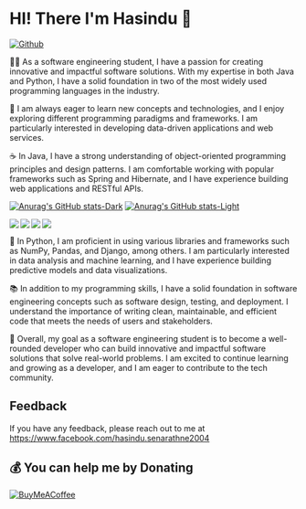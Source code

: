 # HI! There I'm Hasindu 🤟

[![Github](https://img.shields.io/github/followers/hasiya2004?label=Follow&style=social)](https://github.com/hasiya2004)

👨‍🎓 As a software engineering student, I have a passion for creating innovative and impactful software solutions. With my expertise in both Java and Python, I have a solid foundation in two of the most widely used programming languages in the industry.

🌟 I am always eager to learn new concepts and technologies, and I enjoy exploring different programming paradigms and frameworks. I am particularly interested in developing data-driven applications and web services.

☕ In Java, I have a strong understanding of object-oriented programming principles and design patterns. I am comfortable working with popular frameworks such as Spring and Hibernate, and I have experience building web applications and RESTful APIs.

[![Anurag's GitHub stats-Dark](https://github-readme-stats.vercel.app/api?username=hasiya2004&show_icons=true&theme=dark#gh-dark-mode-only)](https://github.com/anuraghazra/github-readme-stats#gh-dark-mode-only)
[![Anurag's GitHub stats-Light](https://github-readme-stats.vercel.app/api?username=hasiya2004&show_icons=true&theme=default#gh-light-mode-only)](https://github.com/anuraghazra/github-readme-stats#gh-light-mode-only)



<img align= "bottom"  src ="https://img.shields.io/badge/.NET-5C2D91?style=for-the-badge&logo=.net&logoColor=white"/>
<img align= "left"  src ="https://img.shields.io/badge/c++-%2300599C.svg?style=for-the-badge&logo=c%2B%2B&logoColor=white"/>
<img align= "left"  src ="https://img.shields.io/badge/java-%23ED8B00.svg?style=for-the-badge&logo=java&logoColor=white"/>
<img align= "left"  src ="https://img.shields.io/badge/python-3670A0?style=for-the-badge&logo=python&logoColor=ffdd54"/>

🐍 In Python, I am proficient in using various libraries and frameworks such as NumPy, Pandas, and Django, among others. I am particularly interested in data analysis and machine learning, and I have experience building predictive models and data visualizations.

📚 In addition to my programming skills, I have a solid foundation in software engineering concepts such as software design, testing, and deployment. I understand the importance of writing clean, maintainable, and efficient code that meets the needs of users and stakeholders.

🎯 Overall, my goal as a software engineering student is to become a well-rounded developer who can build innovative and impactful software solutions that solve real-world problems. I am excited to continue learning and growing as a developer, and I am eager to contribute to the tech community.


## Feedback

If you have any feedback, please reach out to me at https://www.facebook.com/hasindu.senarathne2004

 ## 💰 You can help me by Donating
  [![BuyMeACoffee](https://img.shields.io/badge/Buy%20Me%20a%20Coffee-ffdd00?style=for-the-badge&logo=buy-me-a-coffee&logoColor=black)](https://buymeacoffee.com/https://www.buymeacoffee.com/letcode) 



